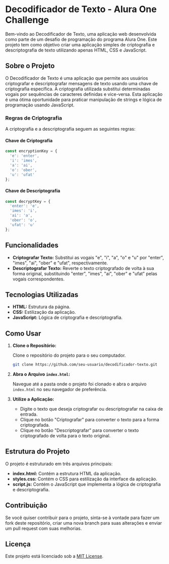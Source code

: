 # Decodificador de Texto - Alura One Challenge

Bem-vindo ao Decodificador de Texto, uma aplicação web desenvolvida como parte de um desafio de programação do programa Alura One. Este projeto tem como objetivo criar uma aplicação simples de criptografia e descriptografia de texto utilizando apenas HTML, CSS e JavaScript.

## Sobre o Projeto

O Decodificador de Texto é uma aplicação que permite aos usuários criptografar e descriptografar mensagens de texto usando uma chave de criptografia específica. A criptografia utilizada substitui determinadas vogais por sequências de caracteres definidas e vice-versa. Esta aplicação é uma ótima oportunidade para praticar manipulação de strings e lógica de programação usando JavaScript.

### Regras de Criptografia

A criptografia e a descriptografia seguem as seguintes regras:

#### Chave de Criptografia

```javascript
const encryptionKey = {
  'e': 'enter',
  'i': 'imes',
  'a': 'ai',
  'o': 'ober',
  'u': 'ufat'
};
```

#### Chave de Descriptografia

```javascript
const decryptKey = {
  'enter': 'e',
  'imes': 'i',
  'ai': 'a',
  'ober': 'o',
  'ufat': 'u'
};
```

## Funcionalidades

- **Criptografar Texto:** Substitui as vogais "e", "i", "a", "o" e "u" por "enter", "imes", "ai", "ober" e "ufat", respectivamente.
- **Descriptografar Texto:** Reverte o texto criptografado de volta à sua forma original, substituindo "enter", "imes", "ai", "ober" e "ufat" pelas vogais correspondentes.

## Tecnologias Utilizadas

- **HTML:** Estrutura da página.
- **CSS:** Estilização da aplicação.
- **JavaScript:** Lógica de criptografia e descriptografia.

## Como Usar

1. **Clone o Repositório:**
   
   Clone o repositório do projeto para o seu computador.

   ```bash
   git clone https://github.com/seu-usuario/decodificador-texto.git
   ```

2. **Abra o Arquivo `index.html`:**

   Navegue até a pasta onde o projeto foi clonado e abra o arquivo `index.html` no seu navegador de preferência.

3. **Utilize a Aplicação:**

   - Digite o texto que deseja criptografar ou descriptografar na caixa de entrada.
   - Clique no botão "Criptografar" para converter o texto para a forma criptografada.
   - Clique no botão "Descriptografar" para converter o texto criptografado de volta para o texto original.

## Estrutura do Projeto

O projeto é estruturado em três arquivos principais:

- **index.html:** Contém a estrutura HTML da aplicação.
- **styles.css:** Contém o CSS para estilização da interface da aplicação.
- **script.js:** Contém o JavaScript que implementa a lógica de criptografia e descriptografia.

## Contribuição

Se você quiser contribuir para o projeto, sinta-se à vontade para fazer um fork deste repositório, criar uma nova branch para suas alterações e enviar um pull request com suas melhorias.

## Licença

Este projeto está licenciado sob a [MIT License](LICENSE).
